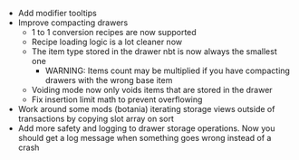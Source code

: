 * Add modifier tooltips
* Improve compacting drawers
  * 1 to 1 conversion recipes are now supported
  * Recipe loading logic is a lot cleaner now
  * The item type stored in the drawer nbt is now always the smallest one
    * WARNING: Items count may be multiplied if you have compacting drawers with the wrong base item
  * Voiding mode now only voids items that are stored in the drawer
  * Fix insertion limit math to prevent overflowing
* Work around some mods (botania) iterating storage views outside of transactions by copying slot array on sort
* Add more safety and logging to drawer storage operations. Now you should get a log message when something goes wrong instead of a crash